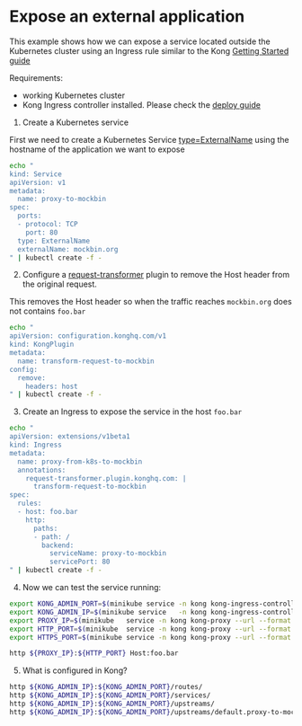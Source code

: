 # Expose an external application

This example shows how we can expose a service located outside the Kubernetes cluster using an Ingress rule similar to the Kong [Getting Started guide][0]

Requirements:

- working Kubernetes cluster
- Kong Ingress controller installed. Please check the [deploy guide][1]

1. Create a Kubernetes service

First we need to create a Kubernetes Service [type=ExternalName][2] using the hostname of the application we want to expose

```bash
echo "
kind: Service
apiVersion: v1
metadata:
  name: proxy-to-mockbin
spec:
  ports:
  - protocol: TCP
    port: 80
  type: ExternalName
  externalName: mockbin.org
" | kubectl create -f -
```

2. Configure a [request-transformer][3] plugin to remove the Host header from the original request.

This removes the Host header so when the traffic reaches `mockbin.org` does not contains `foo.bar`

```bash
echo "
apiVersion: configuration.konghq.com/v1
kind: KongPlugin
metadata:
  name: transform-request-to-mockbin
config:
  remove:
    headers: host
" | kubectl create -f -
```

3. Create an Ingress to expose the service in the host `foo.bar`

```bash
echo "
apiVersion: extensions/v1beta1
kind: Ingress
metadata:
  name: proxy-from-k8s-to-mockbin
  annotations:
    request-transformer.plugin.konghq.com: |
      transform-request-to-mockbin
spec:
  rules:
  - host: foo.bar
    http:
      paths:
      - path: /
        backend:
          serviceName: proxy-to-mockbin
          servicePort: 80
" | kubectl create -f -
```

4. Now we can test the service running:

```bash
export KONG_ADMIN_PORT=$(minikube service -n kong kong-ingress-controller --url --format "{{ .Port }}")
export KONG_ADMIN_IP=$(minikube service   -n kong kong-ingress-controller --url --format "{{ .IP }}")
export PROXY_IP=$(minikube   service -n kong kong-proxy --url --format "{{ .IP }}" | head -1)
export HTTP_PORT=$(minikube  service -n kong kong-proxy --url --format "{{ .Port }}" | head -1)
export HTTPS_PORT=$(minikube service -n kong kong-proxy --url --format "{{ .Port }}" | tail -1)

http ${PROXY_IP}:${HTTP_PORT} Host:foo.bar

```

5. What is configured in Kong?

```bash
http ${KONG_ADMIN_IP}:${KONG_ADMIN_PORT}/routes/
http ${KONG_ADMIN_IP}:${KONG_ADMIN_PORT}/services/
http ${KONG_ADMIN_IP}:${KONG_ADMIN_PORT}/upstreams/
http ${KONG_ADMIN_IP}:${KONG_ADMIN_PORT}/upstreams/default.proxy-to-mockbin.80/targets
```

[0]: https://getkong.org/docs/0.14.x/getting-started/configuring-a-service/
[1]: https://github.com/Kong/kubernetes-ingress-controller/tree/master/deploy
[2]: https://kubernetes.io/docs/concepts/services-networking/service/#services-without-selectors
[3]: https://getkong.org/plugins/request-transformer/
